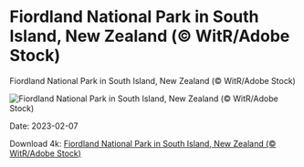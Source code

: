 # Fiordland National Park in South Island, New Zealand (© WitR/Adobe Stock)

Fiordland National Park in South Island, New Zealand (© WitR/Adobe Stock)

![Fiordland National Park in South Island, New Zealand (© WitR/Adobe Stock)](https://bing.com/th?id=OHR.WaitangiFjordlandNP_EN-US6375624505_UHD.jpg&w=1024&h=576)

Date: 2023-02-07

Download 4k: [Fiordland National Park in South Island, New Zealand (© WitR/Adobe Stock)](https://bing.com/th?id=OHR.WaitangiFjordlandNP_EN-US6375624505_UHD.jpg)

